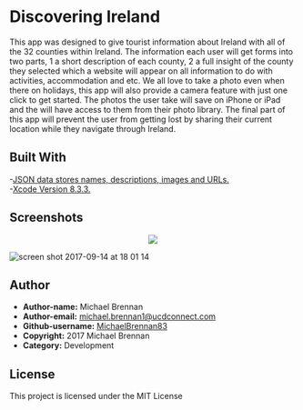 # Discovering Ireland

This app was designed to give tourist information about Ireland with all of the 32 counties within Ireland. The information each user will get forms into two parts, 1 a short description of each county, 2 a full insight of the county they selected which a website will appear on all information to do with activities, accommodation and etc.
We all love to take a photo even when there on holidays, this app will also provide a camera feature with just one click to get started. The photos the user take will save on iPhone or iPad and the will have access to them from their photo library.
The final part of this app will prevent the user from getting lost by sharing their current location while they navigate through Ireland.

## Built With
-[JSON data stores names, descriptions, images and URLs.](http://demo2167950.mockable.io/introducingIreland)<br />
-[Xcode Version 8.3.3.](https://itunes.apple.com/us/app/xcode/id497799835?ls=1&mt=12)

## Screenshots

<p align="center">
<img src="https://user-images.githubusercontent.com/23315228/30443163-82fd9a50-9976-11e7-8383-8607c7293aa4.png">
</p>

![screen shot 2017-09-14 at 18 01 14](https://user-images.githubusercontent.com/23315228/30443163-82fd9a50-9976-11e7-8383-8607c7293aa4.png)

## Author

* **Author-name:** Michael Brennan
* **Author-email:** michael.brennan1@ucdconnect.com
* **Github-username:** [MichaelBrennan83](https://github.com/MichaelBrennan83)
* **Copyright:** 2017 Michael Brennan
* **Category:** Development

## License

This project is licensed under the MIT License 
